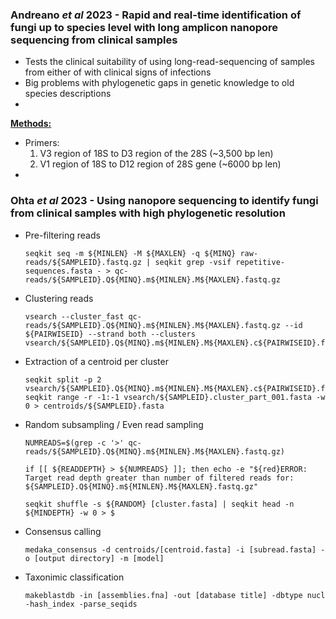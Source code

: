 ### Andreano *et al* 2023 - Rapid and real-time identification of fungi up to species level with long amplicon nanopore sequencing from clinical samples

- Tests the clinical suitability of using long-read-sequencing of samples from either of with clinical signs of infections
- Big problems with phylogenetic gaps in genetic knowledge to old species descriptions
- 

<u>**Methods:**</u>
- Primers:
    1. V3 region of 18S to D3 region of the 28S (~3,500 bp len)
    2. V1 region of 18S to D12 region of 28S  gene (~6000 bp len)
- 


### Ohta *et al* 2023 - Using nanopore sequencing to identify fungi from clinical samples with high phylogenetic resolution

- Pre-filtering reads
    ```{sh}
    seqkit seq -m ${MINLEN} -M ${MAXLEN} -q ${MINQ} raw-reads/${SAMPLEID}.fastq.gz | seqkit grep -vsif repetitive-sequences.fasta - > qc-reads/${SAMPLEID}.Q${MINQ}.m${MINLEN}.M${MAXLEN}.fastq.gz 
    ```
- Clustering reads
    ```{sh}
    vsearch --cluster_fast qc-reads/${SAMPLEID}.Q${MINQ}.m${MINLEN}.M${MAXLEN}.fastq.gz --id ${PAIRWISEID} --strand both --clusters vsearch/${SAMPLEID}.Q${MINQ}.m${MINLEN}.M${MAXLEN}.c${PAIRWISEID}.fastq.gz
    ```
- Extraction of a centroid per cluster
    ```{sh}
    seqkit split -p 2 vsearch/${SAMPLEID}.Q${MINQ}.m${MINLEN}.M${MAXLEN}.c${PAIRWISEID}.fastq.gz 
    seqkit range -r -1:-1 vsearch/${SAMPLEID}.cluster_part_001.fasta -w 0 > centroids/${SAMPLEID}.fasta
    ```
- Random subsampling / Even read sampling
    ```{sh}
    NUMREADS=$(grep -c '>' qc-reads/${SAMPLEID}.Q${MINQ}.m${MINLEN}.M${MAXLEN}.fastq.gz)

    if [[ ${READDEPTH} > ${NUMREADS} ]]; then echo -e "${red}ERROR: Target read depth greater than number of filtered reads for: ${SAMPLEID}.Q${MINQ}.m${MINLEN}.M${MAXLEN}.fastq.gz"

    seqkit shuffle -s ${RANDOM} [cluster.fasta] | seqkit head -n ${MINDEPTH} -w 0 > $
    ```
- Consensus calling
    ```{sh}
    medaka_consensus -d centroids/[centroid.fasta] -i [subread.fasta] -o [output directory] -m [model]
    ```
- Taxonimic classification
    ```{sh}
    makeblastdb -in [assemblies.fna] -out [database title] -dbtype nucl -hash_index -parse_seqids
    ```
